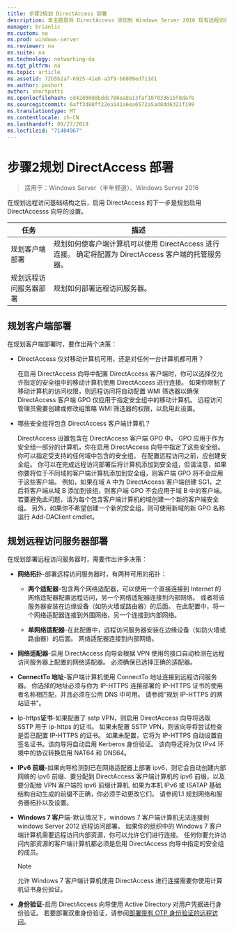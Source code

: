 ```yaml
---
title: 步骤2规划 DirectAccess 部署
description: 本主题是将 DirectAccess 添加到 Windows Server 2016 现有远程访问（VPN）部署的指南的一部分
manager: brianlic
ms.custom: na
ms.prod: windows-server
ms.reviewer: na
ms.suite: na
ms.technology: networking-da
ms.tgt_pltfrm: na
ms.topic: article
ms.assetid: 72b5b2af-6925-41e0-a3f9-b8809ed711d1
ms.author: pashort
author: shortpatti
ms.openlocfilehash: cd42d00d8bddc786ea8a13faf10703361bf8da7b
ms.sourcegitcommit: 6aff3d88ff22ea141a6ea6572a5ad8dd6321f199
ms.translationtype: MT
ms.contentlocale: zh-CN
ms.lasthandoff: 09/27/2019
ms.locfileid: "71404967"
---
```

# <a name="step-2-plan-the-directaccess-deployment"></a>步骤2规划 DirectAccess 部署

>适用于：Windows Server（半年频道）、Windows Server 2016

在规划远程访问基础结构之后，启用 DirectAccess 的下一步是规划启用 DirectAccesss 向导的设置。  
  
|任务|描述|  
|----|--------|  
|规划客户端部署|规划如何使客户端计算机可以使用 DirectAccess 进行连接。 确定将配置为 DirectAccess 客户端的托管服务器。|  
|规划远程访问服务器部署|规划如何部署远程访问服务器。|  
  
## <a name="bkmk_2_1_client"></a>规划客户端部署  
在规划客户端部署时，要作出两个决策：  
  
-   DirectAccess 仅对移动计算机可用，还是对任何一台计算机都可用？  
  
    在启用 DirectAccess 向导中配置 DirectAccess 客户端时，你可以选择仅允许指定的安全组中的移动计算机使用 DirectAccess 进行连接。 如果你限制了移动计算机的访问权限，则远程访问将自动配置 WMI 筛选器以确保 DirectAccess 客户端 GPO 仅应用于指定安全组中的移动计算机。 远程访问管理员需要创建或修改组策略 WMI 筛选器的权限，以启用此设置。  
  
-   哪些安全组将包含 DirectAccess 客户端计算机？  
  
    DirectAccess 设置包含在 DirectAccess 客户端 GPO 中。 GPO 应用于作为安全组一部分的计算机，你在启用 DirectAccess 向导中指定了这些安全组。 你可以指定受支持的任何域中包含的安全组。 在配置远程访问之前，应创建安全组。 你可以在完成远程访问部署后将计算机添加到安全组，但请注意，如果你要将位于不同域的客户端计算机添加到安全组，则客户端 GPO 将不会应用于这些客户端。 例如，如果在域 A 中为 DirectAccess 客户端创建 SG1，之后将客户端从域 B 添加到该组，则客户端 GPO 不会应用于域 B 中的客户端。若要避免此问题，请为每个包含客户端计算机的域创建一个新的客户端安全组。 另外，如果你不希望创建一个新的安全组，则可使用新域的新 GPO 名称运行 Add-DAClient cmdlet。  
  
## <a name="bkmk_2_2_server"></a>规划远程访问服务器部署  
在规划部署远程访问服务器时，需要作出许多决策：  
  
-   **网络拓扑**-部署远程访问服务器时，有两种可用的拓扑：  
  
    -   **两个适配器**-包含两个网络适配器，可以使用一个直接连接到 Internet 的网络适配器配置远程访问，另一个网络适配器连接到内部网络。 或者将该服务器安装在边缘设备（如防火墙或路由器）的后面。 在此配置中，将一个网络适配器连接到外围网络，另一个连接到内部网络。  
  
    -   **单网络适配器**-在此配置中，远程访问服务器安装在边缘设备（如防火墙或路由器）的后面。 网络适配器连接到内部网络。  
  
-   **网络适配器**-启用 DirectAccess 向导会根据 VPN 使用的接口自动检测在远程访问服务器上配置的网络适配器。 必须确保已选择正确的适配器。  
  
-   **ConnectTo 地址**-客户端计算机使用 ConnectTo 地址连接到远程访问服务器。 你选择的地址必须与你为 IP-HTTPS 连接部署的 IP-HTTPS 证书的使用者名称相匹配，并且必须在公用 DNS 中可用。 请参阅“规划 IP-HTTPS 的网站证书”。  
  
-   Ip-https**证书**-如果配置了 sstp VPN，则启用 DirectAccess 向导将选取 SSTP 用于 ip-https 的证书。 如果未配置 SSTP VPN，则该向导将尝试检查是否已配置 IP-HTTPS 的证书。 如果未配置，它将为 IP-HTTPS 自动设置自签名证书。该向导将自动启用 Kerberos 身份验证。 该向导还将为仅 IPv4 环境中的协议转换启用 NAT64 和 DNS64。  
  
-   **IPv6 前缀**-如果向导检测到已在网络适配器上部署 ipv6，则它会自动创建内部网络的 ipv6 前缀、要分配到 DirectAccess 客户端计算机的 ipv6 前缀，以及要分配给 VPN 客户端的 ipv6 前缀计算机. 如果为本机 IPv6 或 ISATAP 基础结构自动生成的前缀不正确，你必须手动更改它们。 请参阅1.1 规划网络和服务器拓扑以及设置。  
  
-   **Windows 7 客户**端-默认情况下，windows 7 客户端计算机无法连接到 windows Server 2012 远程访问部署。 如果你的组织中的 Windows 7 客户端计算机需要远程访问内部资源，你可以允许它们进行连接。 任何你要允许访问内部资源的客户端计算机都必须是启用 DirectAccess 向导中指定的安全组的成员。  
  
    > [!NOTE]
    > 允许 Windows 7 客户端计算机使用 DirectAccess 进行连接需要你使用计算机证书身份验证。
  
-   **身份验证**-启用 DirectAccess 向导使用 Active Directory 对用户凭据进行身份验证。 若要部署双重身份验证，请参阅[部署带有 OTP 身份验证的远程访问](../../ras/otp/Deploy-RA-OTP.md)。  
  

  


